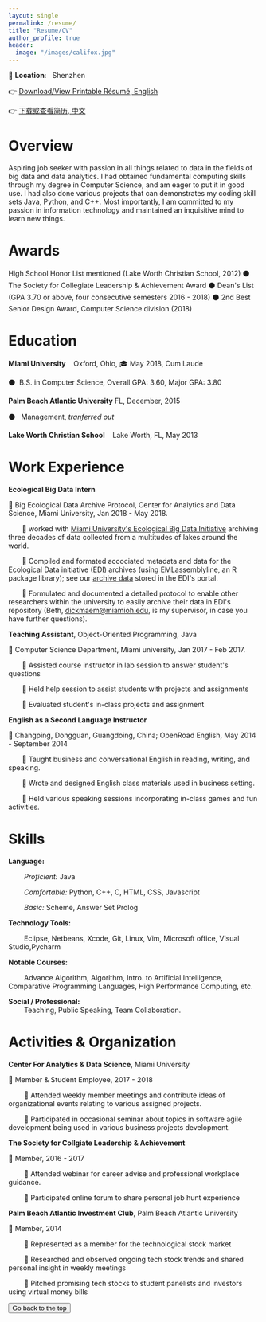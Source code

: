 ```yaml
---
layout: single
permalink: /resume/
title: "Resume/CV"
author_profile: true
header:
  image: "/images/califox.jpg"
---
```

:city_sunrise: **Location**: &nbsp; Shenzhen

:point_right: <a href="https://docs.google.com/document/d/1x6mZDFOiuFDyPzFvxwrVlpnqEfS1_xxGiucMSlo1ER8/edit?usp=sharing" target="_blank"> Download/View Printable Résumé, English </a>

:point_right: <a href="https://docs.google.com/document/d/1x6mZDFOiuFDyPzFvxwrVlpnqEfS1_xxGiucMSlo1ER8/edit?usp=sharing" target="_blank"> 下载或查看简历, 中文 </a>

<!-- :point_right:[View/Download Printable Résumé](https://docs.google.com/document/d/1x6mZDFOiuFDyPzFvxwrVlpnqEfS1_xxGiucMSlo1ER8/edit?usp=sharing) -->

# Overview
Aspiring job seeker with passion in all things related to data in the fields
of big data and data analytics. I had obtained fundamental computing skills
through my degree in Computer Science, and am eager to put it in good use. I had also
done various projects that can demonstrates my coding skill sets Java, Python, and C++.
Most importantly, I am committed to my passion in information technology and maintained
an inquisitive mind to learn new things.

# Awards
High School Honor List mentioned (Lake Worth Christian School, 2012) :black_circle:
The Society for Collegiate Leadership & Achievement Award :black_circle:
Dean's List (GPA 3.70 or above, four consecutive semesters 2016 - 2018) :black_circle:
2nd Best Senior Design Award, Computer Science division (2018)

# Education
**Miami University**&nbsp;&nbsp;&nbsp; Oxford, Ohio, :mortar_board: May 2018, Cum Laude

:black_circle:&nbsp;&nbsp;B.S. in Computer Science, Overall GPA: 3.60, Major GPA: 3.80

**Palm Beach Atlantic University** FL, December, 2015

:black_circle:&nbsp;&nbsp; Management, _tranferred out_

**Lake Worth Christian School**&nbsp;&nbsp;&nbsp; Lake Worth, FL, May 2013

# Work Experience

**Ecological Big Data Intern**

:large_orange_diamond: Big Ecological Data Archive Protocol, Center for Analytics and Data Science, Miami University, Jan 2018 - May 2018.

&nbsp;&nbsp;&nbsp; &nbsp;&nbsp;&nbsp;:small_orange_diamond: worked with [Miami University's Ecological Big Data Initiative](https://miamioh.edu/cas/academics/centers/miebdi/opportunities/index.html) archiving three decades of data collected from a multitudes of lakes around the world.

&nbsp;&nbsp;&nbsp; &nbsp;&nbsp;&nbsp;:small_orange_diamond: Compiled and formated accociated metadata and data for the Ecological Data initiative (EDI) archives (using EMLassemblyline, an R package library); see our [archive data](https://portal.edirepository.org/nis/mapbrowse?scope=edi&identifier=186) stored in the EDI's portal.

&nbsp;&nbsp;&nbsp; &nbsp;&nbsp;&nbsp;:small_orange_diamond: Formulated and documented a detailed protocol to enable other researchers within the university to easily archive their data in EDI's repository (Beth, <dickmaem@miamioh.edu>, is my supervisor, in case you have further questions).  

**Teaching Assistant**, Object-Oriented Programming, Java

:large_orange_diamond: Computer Science Department, Miami university, Jan 2017 - Feb 2017.

&nbsp;&nbsp;&nbsp; &nbsp;&nbsp;&nbsp;:small_orange_diamond: Assisted course instructor in lab session to answer student's questions

&nbsp;&nbsp;&nbsp; &nbsp;&nbsp;&nbsp;:small_orange_diamond: Held help session to assist students with projects and assignments

&nbsp;&nbsp;&nbsp; &nbsp;&nbsp;&nbsp;:small_orange_diamond: Evaluated student's in-class projects and assignment

**English as a Second Language Instructor**

:large_orange_diamond: Changping, Dongguan, Guangdoing, China; OpenRoad English, May 2014 - September 2014

 &nbsp;&nbsp;&nbsp; &nbsp;&nbsp;&nbsp;:small_orange_diamond: Taught business and conversational English in reading, writing, and speaking.

 &nbsp;&nbsp;&nbsp; &nbsp;&nbsp;&nbsp;:small_orange_diamond: Wrote and designed English class materials used in business setting.

 &nbsp;&nbsp;&nbsp; &nbsp;&nbsp;&nbsp;:small_orange_diamond: Held various speaking sessions incorporating in-class games and fun activities.

# Skills

**Language:**

&nbsp;&nbsp;&nbsp; &nbsp;&nbsp;&nbsp; *Proficient:* Java

&nbsp;&nbsp;&nbsp; &nbsp;&nbsp;&nbsp; *Comfortable:* Python, C++, C, HTML, CSS, Javascript

&nbsp;&nbsp;&nbsp; &nbsp;&nbsp;&nbsp; *Basic:* Scheme, Answer Set Prolog

**Technology Tools:**

&nbsp;&nbsp;&nbsp; &nbsp;&nbsp;&nbsp; Eclipse, Netbeans, Xcode, Git, Linux, Vim, Microsoft office, Visual Studio,Pycharm

**Notable Courses:**

&nbsp;&nbsp;&nbsp; &nbsp;&nbsp;&nbsp; Advance Algorithm, Algorithm, Intro. to Artificial Intelligence, Comparative Programming Languages, High Performance Computing, etc.

**Social / Professional:**    
&nbsp;&nbsp;&nbsp; &nbsp;&nbsp;&nbsp; Teaching, Public Speaking, Team Collaboration.

# Activities & Organization
**Center For Analytics & Data Science**, Miami University

:large_blue_diamond: Member & Student Employee, 2017 - 2018

&nbsp;&nbsp;&nbsp; &nbsp;&nbsp;&nbsp; :small_blue_diamond: Attended weekly member meetings and contribute ideas of organizational events relating to various assigned projects.

&nbsp;&nbsp;&nbsp; &nbsp;&nbsp;&nbsp; :small_blue_diamond: Participated in occasional seminar about topics in software agile development being used in various business projects development.

**The Society for Collgiate Leadership & Achievement**

:large_blue_diamond: Member, 2016 - 2017

&nbsp;&nbsp;&nbsp; &nbsp;&nbsp;&nbsp; :small_blue_diamond: Attended webinar for career advise and professional workplace guidance.

&nbsp;&nbsp;&nbsp; &nbsp;&nbsp;&nbsp; :small_blue_diamond: Participated online forum to share personal job hunt experience


**Palm Beach Atlantic Investment Club**, Palm Beach Atlantic University

:large_blue_diamond: Member, 2014

&nbsp;&nbsp;&nbsp; &nbsp;&nbsp;&nbsp; :small_blue_diamond: Represented as a member for the technological stock market

&nbsp;&nbsp;&nbsp; &nbsp;&nbsp;&nbsp; :small_blue_diamond: Researched and observed ongoing tech stock trends and shared personal insight in weekly meetings

&nbsp;&nbsp;&nbsp; &nbsp;&nbsp;&nbsp; :small_blue_diamond: Pitched promising tech stocks to student panelists and investors using virtual money bills

<!--Back to the top button HTML begins -->
<!-- <a href="#page-title" class="back-to-top" onclick= "topFunction()">Back to The Top &uarr;</a>:rocket: -->
<button onclick="topFunction()" id="myBtn" title="Go to top">Go back to the top</button>
<!--Back to the top button HTML ends -->
